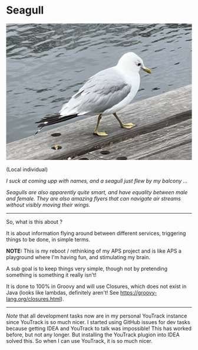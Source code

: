 # Seagull

![](pics/SeaGull-small.png)

(Local individual)

_I suck at coming upp with names, and a seagull just flew by my balcony ..._

_Seagulls are also apparently quite smart, and have equality between male and female. They are also amazing flyers that
can navigate air streams without visibly moving their wings._

-----

So, what is this about ?

It is about information flying around between different services, triggering things to be done, in simple terms.

**NOTE:** This is my reboot / rethinking of my APS project and is like APS a playground where I'm having fun, and
stimulating my brain.

A sub goal is to keep things very simple, though not by pretending something is something it really isn't!

It is done to 100% in Groovy and will use Closures, which does not exist in Java (looks like lambdas, definitely
aren't! See <https://groovy-lang.org/closures.html>).

----

_Note_ that all development tasks now are in my personal YouTrack instance since YouTrack is so much nicer. I started
using GitHub issues for dev tasks because getting IDEA and YouTrack to talk was impossible! This has worked 
before, but not any longer. But installing the YouTrack plugion into IDEA solved this. So when I can use
YouTrack, it is so much nicer. 
